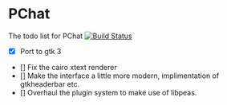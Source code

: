 # PChat
The todo list for PChat [![Build Status](https://travis-ci.org/DoctorWho11/pchat.svg?branch=master)](https://travis-ci.org/DoctorWho11/pchat)

* [x] Port to gtk 3
* [] Fix the cairo xtext renderer
* [] Make the interface a little more modern, implimentation of gtkheaderbar etc.
* [] Overhaul the plugin system to make use of libpeas.

